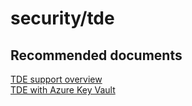 <properties
	pageTitle="security/tde"
	description="security/tde"
	service="microsoft.sql"
	resource="servers"
	authors="emlisa"
	displayOrder=""
	selfHelpType="generic"
	supportTopicIds="32574334"
	productPesIds="13491"
	cloudEnvironments="public"
/>

# security/tde

## **Recommended documents**

[TDE support overview](https://docs.microsoft.com/en-us/sql/relational-databases/security/encryption/transparent-data-encryption?view=sql-server-2017/)<br>
[TDE with Azure Key Vault](https://docs.microsoft.com/en-us/azure/sql-database/transparent-data-encryption-byok-azure-sql?view=sql-server-2017/)